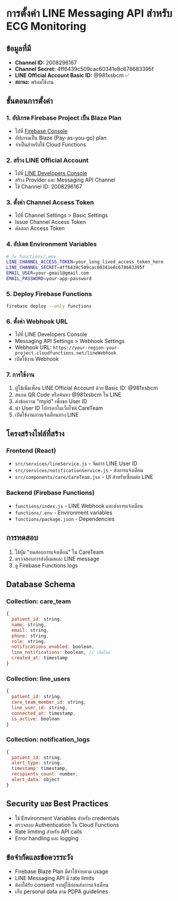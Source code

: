 # การตั้งค่า LINE Messaging API สำหรับ ECG Monitoring

## ข้อมูลที่มี
- **Channel ID:** 2008296167
- **Channel Secret:** 4ff6439c509cac60341e8c678683395f
- **LINE Official Account Basic ID:** @981xsbcm ✅
- **สถานะ:** พร้อมใช้งาน

## ขั้นตอนการตั้งค่า

### 1. อัปเกรด Firebase Project เป็น Blaze Plan
- ไปที่ [Firebase Console](https://console.firebase.google.com/project/ecg-monitor-f1fcb/usage/details)
- อัปเกรดเป็น Blaze (Pay-as-you-go) plan
- จำเป็นสำหรับใช้ Cloud Functions

### 2. สร้าง LINE Official Account
- ไปที่ [LINE Developers Console](https://developers.line.biz/)
- สร้าง Provider และ Messaging API Channel
- ใช้ Channel ID: 2008296167

### 3. ตั้งค่า Channel Access Token
- ไปที่ Channel Settings > Basic Settings
- Issue Channel Access Token
- คัดลอก Access Token

### 4. อัปเดต Environment Variables
```bash
# ใน functions/.env
LINE_CHANNEL_ACCESS_TOKEN=your_long_lived_access_token_here
LINE_CHANNEL_SECRET=4ff6439c509cac60341e8c678683395f
EMAIL_USER=your-gmail@gmail.com
EMAIL_PASSWORD=your-app-password
```

### 5. Deploy Firebase Functions
```bash
firebase deploy --only functions
```

### 6. ตั้งค่า Webhook URL
- ไปที่ LINE Developers Console
- Messaging API Settings > Webhook Settings
- Webhook URL: `https://your-region-your-project.cloudfunctions.net/lineWebhook`
- เปิดใช้งาน Webhook

### 7. การใช้งาน
1. ผู้ใช้เพิ่มเพื่อน LINE Official Account ด้วย Basic ID: @981xsbcm
2. สแกน QR Code หรือค้นหา @981xsbcm ใน LINE
3. ส่งข้อความ "myid" เพื่อขอ User ID
4. นำ User ID ไปกรอกในเว็บไซต์ CareTeam
5. เปิดใช้งานการแจ้งเตือนทาง LINE

## โครงสร้างไฟล์ที่สร้าง

### Frontend (React)
- `src/services/lineService.js` - จัดการ LINE User ID
- `src/services/notificationService.js` - ส่งการแจ้งเตือน
- `src/components/care/CareTeam.jsx` - UI สำหรับเชื่อมต่อ LINE

### Backend (Firebase Functions)
- `functions/index.js` - LINE Webhook และส่งการแจ้งเตือน
- `functions/.env` - Environment variables
- `functions/package.json` - Dependencies

## การทดสอบ
1. ใช้ปุ่ม "ทดสอบการแจ้งเตือน" ใน CareTeam
2. ตรวจสอบการส่งอีเมลและ LINE message
3. ดู Firebase Functions logs

## Database Schema

### Collection: care_team
```javascript
{
  patient_id: string,
  name: string,
  email: string,
  phone: string,
  role: string,
  notifications_enabled: boolean,
  line_notifications: boolean, // เพิ่มใหม่
  created_at: timestamp
}
```

### Collection: line_users
```javascript
{
  patient_id: string,
  care_team_member_id: string,
  line_user_id: string,
  connected_at: timestamp,
  is_active: boolean
}
```

### Collection: notification_logs
```javascript
{
  patient_id: string,
  alert_type: string,
  timestamp: timestamp,
  recipients_count: number,
  alert_data: object
}
```

## Security และ Best Practices
- ใช้ Environment Variables สำหรับ credentials
- ตรวจสอบ Authentication ใน Cloud Functions
- Rate limiting สำหรับ API calls
- Error handling และ logging

## ข้อจำกัดและข้อควรระวัง
- Firebase Blaze Plan มีค่าใช้จ่ายตาม usage
- LINE Messaging API มี rate limits
- ต้องได้รับ consent จากผู้ใช้ก่อนส่งการแจ้งเตือน
- เก็บ personal data ตาม PDPA guidelines